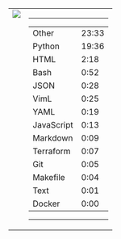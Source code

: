 
<table><tr>
<td valign="top">
  <img src="https://wakatime.com/share/@Aperture/0cd21d5d-ac4f-458d-9c71-d06f479c1297.png" />
</td>

<td valign="top">
  <hr>
  <table>
    <tr><td>Other</td><td>23:33</td></tr><tr><td>Python</td><td>19:36</td></tr><tr><td>HTML</td><td>2:18</td></tr><tr><td>Bash</td><td>0:52</td></tr><tr><td>JSON</td><td>0:28</td></tr><tr><td>VimL</td><td>0:25</td></tr><tr><td>YAML</td><td>0:19</td></tr><tr><td>JavaScript</td><td>0:13</td></tr><tr><td>Markdown</td><td>0:09</td></tr><tr><td>Terraform</td><td>0:07</td></tr><tr><td>Git</td><td>0:05</td></tr><tr><td>Makefile</td><td>0:04</td></tr><tr><td>Text</td><td>0:01</td></tr><tr><td>Docker</td><td>0:00</td></tr>
  </table>
  <hr>
</td>
</tr></table>

